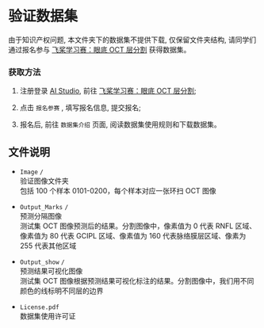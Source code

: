 # 验证数据集

由于知识产权问题, 本文件夹下的数据集不提供下载, 仅保留文件夹结构, 请同学们通过报名参与 [飞桨学习赛：眼底 OCT 层分割](https://aistudio.baidu.com/competition/detail/783/) 获得数据集。

### 获取方法

1. 注册登录 [AI Studio](https://aistudio.baidu.com/), 前往 [飞桨学习赛：眼底 OCT 层分割](https://aistudio.baidu.com/competition/detail/783/);

1. 点击 `报名参赛` , 填写报名信息, 提交报名;

1. 报名后, 前往 `数据集介绍` 页面, 阅读数据集使用规则和下载数据集。

## 文件说明

- `Image` `/`  
  验证图像文件夹  
  包括 100 个样本 0101-0200，每个样本对应一张环扫 OCT 图像

- `Output_Marks` `/`  
  预测分隔图像  
  测试集 OCT 图像预测后的结果。分割图像中，像素值为 0 代表 RNFL 区域、像素值为 80 代表 GCIPL 区域、像素值为 160 代表脉络膜层区域、像素为 255 代表其他区域

- `Output_show` `/`  
  预测结果可视化图像  
  测试集 OCT 图像根据预测结果可视化标注的结果。分割图像中，我们用不同颜色的线标明不同层的边界

- `License.pdf`  
  数据集使用许可证
